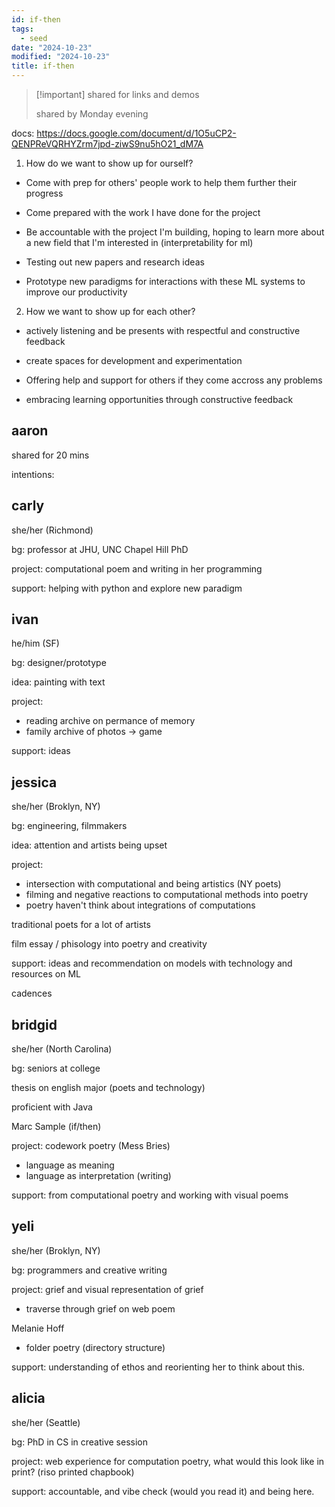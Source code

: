 ```yaml
---
id: if-then
tags:
  - seed
date: "2024-10-23"
modified: "2024-10-23"
title: if-then
---
```



> [!important] shared for links and demos
>
> shared by Monday evening

docs: https://docs.google.com/document/d/1O5uCP2-QENPReVQRHYZrm7jpd-ziwS9nu5hO21_dM7A


1. How do we want to show up for ourself?

- Come with prep for others' people work to help them further their progress

- Come prepared with the work I have done for the project
- Be accountable with the project I'm building, hoping to learn more about a new field that I'm interested in (interpretability for ml)

- Testing out new papers and research ideas
- Prototype new paradigms for interactions with these ML systems to improve our productivity

2. How we want to show up for each other?
- actively listening and be presents with respectful and constructive feedback
- create spaces for development and experimentation

- Offering help and support for others if they come accross any problems
- embracing learning opportunities through constructive feedback

## aaron

shared for 20 mins

intentions:

## carly

she/her (Richmond)

bg: professor at JHU, UNC Chapel Hill PhD

project: computational poem and writing in her programming

support: helping with python and explore new paradigm


## ivan

he/him (SF)

bg: designer/prototype

idea: painting with text

project:
- reading archive on permance of memory
- family archive of photos -> game

support: ideas


## jessica

she/her (Broklyn, NY)

bg: engineering, filmmakers

idea: attention and artists being upset

project:
- intersection with computational and being artistics (NY poets)
- filming and negative reactions to computational methods into poetry
- poetry haven't think about integrations of computations

traditional poets for a lot of artists

film essay / phisology into poetry and creativity

support: ideas and recommendation on models with technology and resources on ML

cadences

## bridgid

she/her (North Carolina)

bg: seniors at college

thesis on english major (poets and technology)

proficient with Java

Marc Sample (if/then)

project: codework poetry (Mess Bries)
- language as meaning
- language as interpretation (writing)

support: from computational poetry and working with visual poems

## yeli

she/her (Broklyn, NY)

bg: programmers and creative writing

project: grief and visual representation of grief
- traverse through grief on web poem

Melanie Hoff
- folder poetry (directory structure)

support: understanding of ethos and reorienting her to think about this.

## alicia

she/her (Seattle)

bg: PhD in CS in creative session

project: web experience for computation poetry, what would this look like in print? (riso printed chapbook)

support: accountable, and vibe check (would you read it) and being here.

